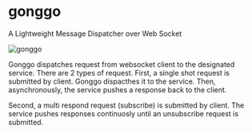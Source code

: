 # gonggo
A Lightweight Message Dispatcher over Web Socket

![gonggo](https://github.com/user-attachments/assets/7f0c4448-fc64-4658-99cd-fc7f8ba5bf1c)

Gonggo dispatches request from websocket client to the designated service. There are 2 types of request. First, a single shot request is submitted by client. Gonggo dispacthes it to the service. Then, asynchronously, the service pushes a response back to the client.

Second, a multi respond request (subscribe) is submitted by client. The service pushes responses continuosly until an unsubscribe request is submitted.